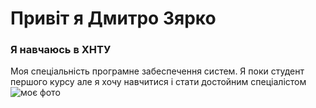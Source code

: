 # Привіт я Дмитро Зярко
### Я навчаюсь в ХНТУ
Моя спеціальність програмне забеспечення систем. Я поки студент першого курсу але я хочу навчитися і стати достойним спеціалістом  
![моє фото](20200604.jpg)
